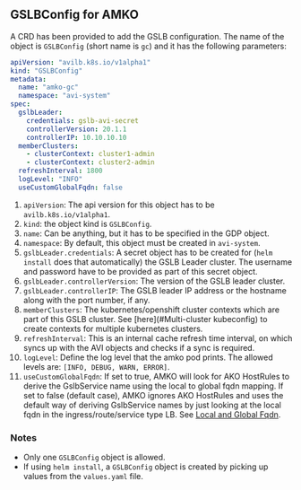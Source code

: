 ## GSLBConfig for AMKO
A CRD has been provided to add the GSLB configuration. The name of the object is `GSLBConfig` (short name is `gc`) and it has the following parameters:

```yaml
apiVersion: "avilb.k8s.io/v1alpha1"
kind: "GSLBConfig"
metadata:
  name: "amko-gc"
  namespace: "avi-system"
spec:
  gslbLeader:
    credentials: gslb-avi-secret
    controllerVersion: 20.1.1
    controllerIP: 10.10.10.10
  memberClusters:
    - clusterContext: cluster1-admin
    - clusterContext: cluster2-admin
  refreshInterval: 1800
  logLevel: "INFO"
  useCustomGlobalFqdn: false
```
1. `apiVersion`: The api version for this object has to be `avilb.k8s.io/v1alpha1`.
2. `kind`: the object kind is `GSLBConfig`.
3. `name`: Can be anything, but it has to be specified in the GDP object.
4. `namespace`: By default, this object must be created in `avi-system`.
5. `gslbLeader.credentials`: A secret object has to be created for (`helm install` does that automatically) the GSLB Leader cluster. The username and password have to be provided as part of this secret object.
6. `gslbLeader.controllerVersion`: The version of the GSLB leader cluster.
7. `gslbLeader.controllerIP`: The GSLB leader IP address or the hostname along with the port number, if any.
8. `memberClusters`: The kubernetes/openshift cluster contexts which are part of this GSLB cluster. See [here](#Multi-cluster kubeconfig) to create contexts for multiple kubernetes clusters.
9.  `refreshInterval`: This is an internal cache refresh time interval, on which syncs up with the AVI objects and checks if a sync is required.
10. `logLevel`: Define the log level that the amko pod prints. The allowed levels are: `[INFO, DEBUG, WARN, ERROR]`.
11. `useCustomGlobalFqdn`: If set to true, AMKO will look for AKO HostRules to derive the GslbService name using the local to global fqdn mapping. If set to false (default case), AMKO ignores AKO HostRules and uses the default way of deriving GslbService names by just looking at the local fqdn in the ingress/route/service type LB. See [Local and Global Fqdn](../docs/local_and_global_fqdn.md).

### Notes
* Only one `GSLBConfig` object is allowed.
* If using `helm install`, a `GSLBConfig` object is created by picking up values from the `values.yaml` file.
